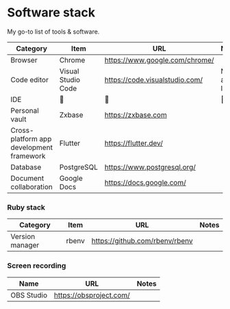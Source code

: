 # Software stack

My go-to list of tools & software.

| Category | Item | URL | Notes |
| -------- | ---- | --- | ----- |
| Browser | Chrome | https://www.google.com/chrome/ | |
| Code editor | Visual Studio Code | https://code.visualstudio.com/ | Not an IDE |
| IDE         | 🛑 | 🛑 | 🛑 |
| Personal vault | Zxbase | https://zxbase.com ||
| Cross-platform app development framework | Flutter | https://flutter.dev/ ||
| Database | PostgreSQL | https://www.postgresql.org/ ||
| Document collaboration | Google Docs | https://docs.google.com/ | |

### Ruby stack
| Category | Item | URL | Notes |
| -------- | ---- | --- | ----- |
| Version manager | rbenv | https://github.com/rbenv/rbenv | |

### Screen recording
| Name | URL | Notes |
| ---- | --- | ----- |
| OBS Studio | https://obsproject.com/ | |

